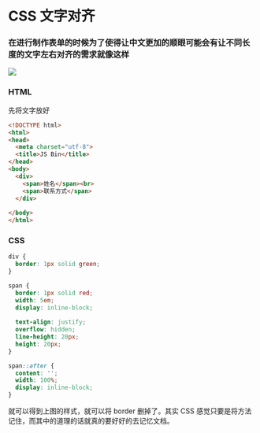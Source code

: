 <!-- ---
title:  CSS 文字对齐
date: 2018/3/18 20:46:25
tags: 
	- CSS 
	- 笔试面试题
--- -->

# CSS 文字对齐

### 在进行制作表单的时候为了使得让中文更加的顺眼可能会有让不同长度的文字左右对齐的需求就像这样

![](/img/csstrick01.png)

<!--more-->

### HTML

先将文字放好

```html
<!DOCTYPE html>
<html>
<head>
  <meta charset="utf-8">
  <title>JS Bin</title>
</head>
<body>
  <div>
    <span>姓名</span><br>
    <span>联系方式</span>
  </div>
  
</body>
</html>
```

### 	CSS

```css
div {
  border: 1px solid green;
}

span {
  border: 1px solid red;
  width: 5em;
  display: inline-block;
  
  text-align: justify;
  overflow: hidden;
  line-height: 20px;
  height: 20px;
}

span::after {
  content: '';
  width: 100%;
  display: inline-block;
}
```

就可以得到上图的样式，就可以将 border 删掉了。其实 CSS 感觉只要是将方法记住，而其中的道理的话就真的要好好的去记忆文档。
